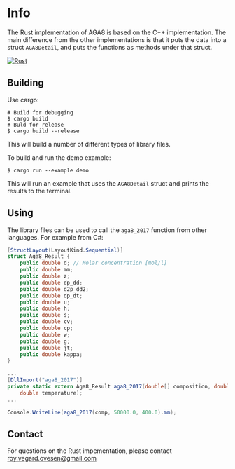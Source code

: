 # Info
The Rust implementation of AGA8 is based on the C++ implementation.
The main difference from the other implementations is that it puts
the data into a struct `AGA8Detail`, and puts the functions as
methods under that struct.

[![Rust](https://github.com/royvegard/aga8/actions/workflows/rust.yml/badge.svg)](https://github.com/royvegard/aga8/actions/workflows/rust.yml)

## Building
Use cargo:

```shell
# Build for debugging
$ cargo build
# Buld for release
$ cargo build --release
```
This will build a number of different types of library files.

To build and run the demo example:
```shell
$ cargo run --example demo
```
This will run an example that uses the `AGA8Detail` struct
and prints the results to the terminal.

## Using
The library files can be used to call the `aga8_2017` function
from other languages. For example from C#:

```c#
[StructLayout(LayoutKind.Sequential)]
struct Aga8_Result {
    public double d; // Molar concentration [mol/l]
    public double mm;
    public double z;
    public double dp_dd;
    public double d2p_dd2;
    public double dp_dt;
    public double u;
    public double h;
    public double s;
    public double cv;
    public double cp;
    public double w;
    public double g;
    public double jt;
    public double kappa;
}

...
[DllImport("aga8_2017")]
private static extern Aga8_Result aga8_2017(double[] composition, double pressure,
    double temperature);
...

Console.WriteLine(aga8_2017(comp, 50000.0, 400.0).mm);
```

## Contact
For questions on the Rust impementation, please contact roy.vegard.ovesen@gmail.com

